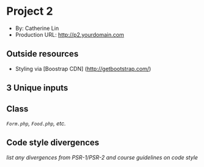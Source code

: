 # Project 2
+ By: Catherine Lin
+ Production URL: <http://p2.yourdomain.com>

## Outside resources
+ Styling via [Boostrap CDN] (http://getbootstrap.com/)


## 3 Unique inputs
 
## Class
*`Form.php`, `Food.php`, etc.*

## Code style divergences
*list any divergences from PSR-1/PSR-2 and course guidelines on code style*


